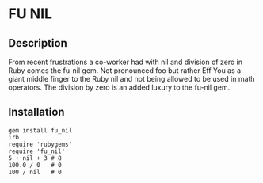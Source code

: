 # FU NIL

## Description

  From recent frustrations a co-worker had with nil and division of zero in Ruby comes the fu-nil gem. Not pronounced foo but rather Eff You as a giant middle finger to the Ruby nil and not being allowed to be used in math operators. The division by zero is an added luxury to the fu-nil gem.

## Installation

    gem install fu_nil
    irb 
    require 'rubygems'
    require 'fu_nil'
    5 + nil + 3 # 8
    100.0 / 0   # 0
    100 / nil   # 0
